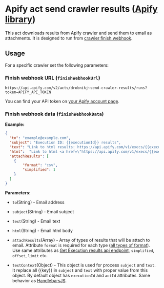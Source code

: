 # Apify act send crawler results ([Apify library](https://www.apify.com/drobnikj/send-crawler-results))
This act downloads results from Apify crawler and send them to email as attachments.
It is designed to run from [crawler finish webhook](https://www.apify.com/docs#crawler-finishWebhookUrl).

## Usage

For a specific crawler set the following parameters:

### Finish webhook URL (`finishWebhookUrl`)
```
https://api.apify.com/v2/acts/drobnikj~send-crawler-results/runs?token=APIFY_API_TOKEN
```

You can find your API token on [your Apify account page](https://my.apify.com/account#/integrations).

### Finish webhook data (`finishWebhookData`)
**Example:**
```json
{
  "to": "example@example.com",
  "subject": "Execution ID: {{executionId}} results",
  "text": "Link to html results: https://api.apify.com/v1/execs/{{executionId}}/results?format=html&simplified=1",
  "html":  "Link to html <a href=\"https://api.apify.com/v1/execs/{{executionId}}/results?format=html&simplified=1\"> results </a>",
  "attachResults": [
    {
        "format": "csv",
        "simplified": 1
    }
  ]
}
```

**Parameters:**

- `to`(String) - Email address

- `subject`(String) - Email subject

- `text`(String) - Email text

- `html`(String) - Email html body

- `attachResults`(Array) - Array of types of results that will be attach to email. Attribute `format` is required for each type ([all types of format](https://www.apify.com/docs/api-v1#/reference/results)). Use same attributes as [Get Execution results api endpoint](https://www.apify.com/docs/api-v1#/reference/results/last-execution-results/get-last-execution-results), `simplified`, `offset`, `limit` etc.

- `textContext`(Object) - This object is used for process `subject` and `text`. It replace all {{key}} in `subject` and `text` with proper value from this object. By default object has `executionId` and `actId` attributes. Same behavior as [HandlebarsJS](http://handlebarsjs.com/).

